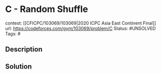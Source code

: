 # C - Random Shuffle

contest: [[CFICPC/103069/103069|2020 ICPC Asia East Continent Final]]
url: https://codeforces.com/gym/103069/problem/C
Status: #UNSOLVED
Tags: #

## Description

## Solution

